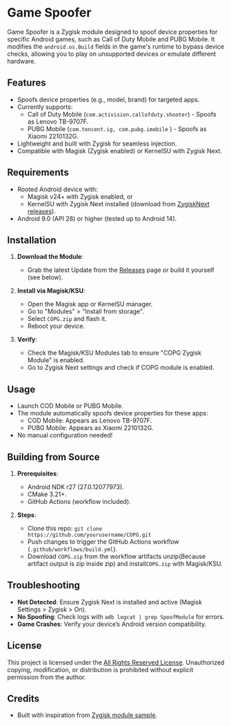 # Game Spoofer

Game Spoofer is a Zygisk module designed to spoof device properties for specific Android games, such as Call of Duty Mobile and PUBG Mobile. It modifies the `android.os.Build` fields in the game's runtime to bypass device checks, allowing you to play on unsupported devices or emulate different hardware.

## Features
- Spoofs device properties (e.g., model, brand) for targeted apps.
- Currently supports:
  - Call of Duty Mobile (`com.activision.callofduty.shooter`) - Spoofs as Lenovo TB-9707F.
  - PUBG Mobile (`com.tencent.ig, com.pubg.imobile` ) - Spoofs as Xiaomi 2210132G.
- Lightweight and built with Zygisk for seamless injection.
- Compatible with Magisk (Zygisk enabled) or KernelSU with Zygisk Next.

## Requirements
- Rooted Android device with:
  - Magisk v24+ with Zygisk enabled, or
  - KernelSU with Zygisk Next installed (download from [ZygiskNext releases](https://github.com/Dr-TSNG/ZygiskNext)).
- Android 9.0 (API 28) or higher (tested up to Android 14).

## Installation
1. **Download the Module**:
   - Grab the latest Update from the [Releases](https://github.com/AlirezaParsi/COPG/releases) page or build it yourself (see below).

2. **Install via Magisk/KSU**:
   - Open the Magisk app or KernelSU manager.
   - Go to "Modules" > "Install from storage".
   - Select `COPG.zip` and flash it.
   - Reboot your device.

3. **Verify**:
   - Check the Magisk/KSU Modules tab to ensure "COPG Zygisk Module" is enabled.
   - Go to Zygisk Next settings and check if COPG module is enabled.

## Usage
- Launch COD Mobile or PUBG Mobile.
- The module automatically spoofs device properties for these apps:
  - COD Mobile: Appears as Lenovo TB-9707F.
  - PUBG Mobile: Appears as Xiaomi 2210132G.
- No manual configuration needed!

## Building from Source
1. **Prerequisites**:
   - Android NDK r27 (27.0.12077973).
   - CMake 3.21+.
   - GitHub Actions (workflow included).

2. **Steps**:
   - Clone this repo: `git clone https://github.com/yourusername/COPG.git`
   - Push changes to trigger the GitHub Actions workflow (`.github/workflows/build.yml`).
   - Download `COPG.zip` from the workflow artifacts unzip(Because artifact output is zip inside zip) and install`COPG.zip` with Magisk/KSU.

## Troubleshooting
- **Not Detected**: Ensure Zygisk Next is installed and active (Magisk Settings > Zygisk > On).
- **No Spoofing**: Check logs with `adb logcat | grep SpoofModule` for errors.
- **Game Crashes**: Verify your device’s Android version compatibility.

## License
This project is licensed under the [All Rights Reserved License](#license). Unauthorized copying, modification, or distribution is prohibited without explicit permission from the author.

## Credits
- Built with inspiration from [Zygisk module sample](https://github.com/topjohnwu/zygisk-module-sample).

